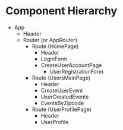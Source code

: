# Component Hierarchy
- App
    - Header
    - Router (or AppRouter)
        - Route (HomePage)
            - Header
            - LoginForm
            - CreateUserAccountPage
                - UserRegistrationForm
        - Route (UsersMainPage)
            - Header
            - CreateUserEvent
            - UserCreatedEvents
            - EventsByZipcode
        - Route (UserProfilePage)
            - Header
            - UserProfile
